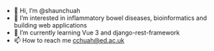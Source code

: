 - 👋 Hi, I’m @shaunchuah
- 👀 I’m interested in inflammatory bowel diseases, bioinformatics and building web applications
- 🌱 I’m currently learning Vue 3 and django-rest-framework
- 📫 How to reach me cchuah@ed.ac.uk

